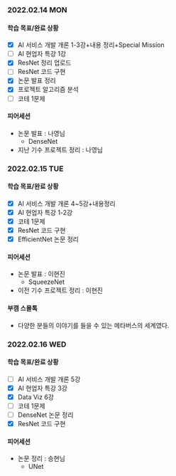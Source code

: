 ### 2022.02.14 MON
#### 학습 목표/완료 상황
- [x]  AI 서비스 개발 개론 1-3강+내용 정리+Special Mission
- [ ]  AI 현업자 특강 1강
- [x]  ResNet 정리 업로드
- [ ]  ResNet 코드 구현
- [x]  논문 발표 정리
- [x]  프로젝트 알고리즘 분석
- [ ]  코테 1문제

#### 피어세션
- 논문 발표 : 나영님
  - DenseNet
- 지난 기수 프로젝트 정리 : 나영님

### 2022.02.15 TUE
#### 학습 목표/완료 상황
- [x]  AI 서비스 개발 개론 4~5강+내용정리
- [x]  AI 현업자 특강 1-2강
- [x]  코테 1문제
- [x]  ResNet 코드 구현
- [x]  EfficientNet 논문 정리

#### 피어세션
- 논문 발표 : 이현진
  - SqueezeNet
- 이전 기수 프로젝트 정리 : 이현진

#### 부캠 스몰톡 
- 다양한 분들의 이야기를 들을 수 있는 메타버스의 세계였다.

### 2022.02.16 WED
#### 학습 목표/완료 상황
- [ ]  AI 서비스 개발 개론 5강
- [X]  AI 현업자 특강 3강
- [X]  Data Viz 6강
- [ ]  코테 1문제
- [ ]  DenseNet 논문 정리
- [X]  ResNet 코드 구현

#### 피어세션
- 논문 정리 : 승현님
  - UNet
